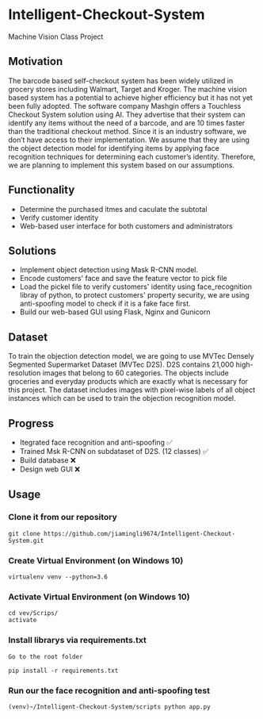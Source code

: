 # Intelligent-Checkout-System
Machine Vision Class Project

## Motivation
The barcode based self-checkout system has been widely utilized in grocery stores including Walmart, Target and Kroger. The machine vision based system has a potential to achieve higher efficiency but it has not yet been fully adopted. The software company Mashgin offers a Touchless Checkout System solution using AI. They advertise that their system can identify any items without the need of a barcode, and are 10 times faster than the traditional checkout method. Since it is an industry software, we don’t have access to their implementation. We assume that they are using the object detection model for identifying items by applying face recognition techniques for determining each customer’s identity. Therefore, we are planning to implement this system based on our assumptions.

## Functionality

* Determine the purchased itmes and caculate the subtotal 
* Verify customer identity
* Web-based user interface for both customers and administrators

## Solutions

* Implement object detection using Mask R-CNN model.
* Encode customers' face and save the feature vector to pick file
* Load the pickel file to verify customers' identity using face_recognition libray of python, to protect customers' property security, we are using anti-spoofing model to check if it is a fake face first.
* Build our web-based GUI using Flask, Nginx and Gunicorn

## Dataset

To train the objection detection model, we are going to use MVTec Densely Segmented Supermarket Dataset (MVTec D2S). D2S contains 21,000 high-resolution images that belong to 60 categories. The objects include groceries and everyday products which are exactly what is necessary for this project. The dataset includes images with pixel-wise labels of all object instances which can be used to train the objection recognition model. 

## Progress
* Itegrated face recognition and anti-spoofing :white_check_mark:
* Trained Msk R-CNN on subdataset of D2S. (12 classes) :white_check_mark:
* Build database :x:
* Design web GUI :x:

## Usage

### Clone it from our repository

```
git clone https://github.com/jiamingli9674/Intelligent-Checkout-System.git

```



### Create Virtual Environment (on Windows 10)

```
virtualenv venv --python=3.6

```

### Activate Virtual Environment (on Windows 10)

```
cd vev/Scrips/
activate

```

### Install librarys via requirements.txt

```
Go to the root folder

pip install -r requirements.txt

```



### Run our the face recognition and anti-spoofing test

```
(venv)~/Intelligent-Checkout-System/scripts python app.py

```
